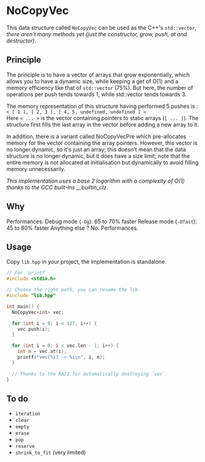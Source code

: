 # NoCopyVec
This data structure called `NoCopyVec` can be used as the C++'s `std::vector`, *there aren't many methods yet (just the constructor, grow, push, at and destructor)*.

## Principle
The principle is to have a vector of arrays that grow exponentially, which allows you to have a dynamic size, while keeping a get of O(1) and a memory efficiency like that of `std::vector` (75%). But here, the number of operations per push tends towards 1, while std::vector tends towards 3.

The memory representation of this structure having performed 5 pushes is :<br>
`< [ 1 ], [ 2, 3 ], [ 4, 5, undefined, undefined ] >`<br>
Here `< ... >` is the vector containing pointers to static arrays (`[ ... ]`). The structure first fills the last array in the vector before adding a new array to it.

In addition, there is a variant called NoCopyVecPre which pre-allocates memory for the vector containing the array pointers. However, this vector is no longer dynamic, so it's just an array; this doesn't mean that the data structure is no longer dynamic, but it does have a size limit; note that the entire memory is not allocated at initialisation but dynamically to avoid filling memory unnecessarily.

*This implementation uses a base 2 logarithm with a complexity of O(1) thanks to the GCC built-ins __builtin_clz.*

## Why
Performances.
Debug mode (`-Og`): 65 to 70% faster
Release mode (`-Ofast`): 45 to 80% faster
Anything else ? No. Performances.

## Usage
Copy `lib.hpp` in your project, the implementation is standalone.

```cpp
// For `printf`
#include <stdio.h>

// Choose the right path, you can rename the lib
#include "lib.hpp"

int main() {
  NoCopyVec<int> vec;

  for (int i = 0; i < 127; i++) {
    vec.push(i);
  }

  for (int i = 0; i < vec.len - 1; i++) {
    int n = vec.at(i);
    printf("vec[%i] -> %i\n", i, n);
  }

  // Thanks to the RAII for automatically destroying `vec`
}
```

## To do
- `iteration`
- `clear`
- `empty`
- `erase`
- `pop`
- `reserve`
- `shrink_to_fit` (very limited)
